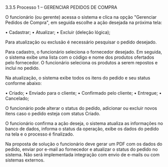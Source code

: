 3.3.5 Processo 1 – GERENCIAR PEDIDOS DE COMPRA

O funcionário (ou gerente) acessa o sistema e clica na opção "Gerenciar Pedidos de Compra", em seguida escolhe a ação desejada na próxima tela:

•	Cadastrar;
•	Atualizar;
•	Excluir (deleção lógica);

Para atualização ou exclusão é necessário pesquisar o pedido desejado.

Para cadastro, o funcionário seleciona o fornecedor desejado. Em seguida, o sistema exibe uma lista com o código e nome dos produtos ofertados pelo fornecedor. O funcionário seleciona os produtos a serem repostos e inclui no pedido.

Na atualização, o sistema exibe todos os itens do pedido e seu status conforme abaixo:

•	Criado;
•	Enviado para o cliente;
•	Confirmado pelo cliente;
•	Entregue;
•	Cancelado;

O funcionário pode alterar o status do pedido, adicionar ou excluir novos itens caso o pedido esteja com status Criado.

O funcionário confirma a ação deseja, o sistema atualiza as informações no banco de dados, informa o status da operação, exibe os dados do pedido na tela e o processo é finalizado.

Na proposta de solução o funcionário deve gerar um PDF com os dados do pedido, enviar por e-mail ao fornecedor e atualizar o status do pedido no sistema. Não será implementada integração com envio de e-mails ou com sistemas externos.

